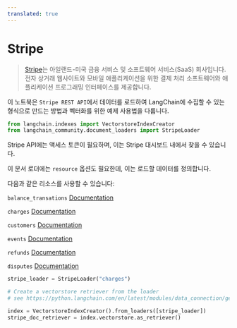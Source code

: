 ```yaml
---
translated: true
---
```


# Stripe

>[Stripe](https://stripe.com/en-ca)는 아일랜드-미국 금융 서비스 및 소프트웨어 서비스(SaaS) 회사입니다. 전자 상거래 웹사이트와 모바일 애플리케이션을 위한 결제 처리 소프트웨어와 애플리케이션 프로그래밍 인터페이스를 제공합니다.

이 노트북은 `Stripe REST API`에서 데이터를 로드하여 LangChain에 수집할 수 있는 형식으로 만드는 방법과 벡터화를 위한 예제 사용법을 다룹니다.

```python
from langchain.indexes import VectorstoreIndexCreator
from langchain_community.document_loaders import StripeLoader
```

Stripe API에는 액세스 토큰이 필요하며, 이는 Stripe 대시보드 내에서 찾을 수 있습니다.

이 문서 로더에는 `resource` 옵션도 필요한데, 이는 로드할 데이터를 정의합니다.

다음과 같은 리소스를 사용할 수 있습니다:

`balance_transations` [Documentation](https://stripe.com/docs/api/balance_transactions/list)

`charges` [Documentation](https://stripe.com/docs/api/charges/list)

`customers` [Documentation](https://stripe.com/docs/api/customers/list)

`events` [Documentation](https://stripe.com/docs/api/events/list)

`refunds` [Documentation](https://stripe.com/docs/api/refunds/list)

`disputes` [Documentation](https://stripe.com/docs/api/disputes/list)

```python
stripe_loader = StripeLoader("charges")
```

```python
# Create a vectorstore retriever from the loader
# see https://python.langchain.com/en/latest/modules/data_connection/getting_started.html for more details

index = VectorstoreIndexCreator().from_loaders([stripe_loader])
stripe_doc_retriever = index.vectorstore.as_retriever()
```
